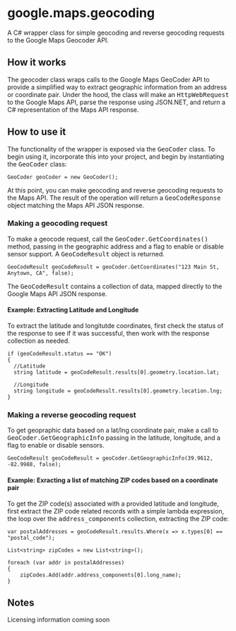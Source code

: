 google.maps.geocoding
=====================

A C# wrapper class for simple geocoding and reverse geocoding requests to the Google Maps Geocoder API. 

## How it works ##

The geocoder class wraps calls to the Google Maps GeoCoder API to provide a simplified way to extract geographic information
from an address or coordinate pair. Under the hood, the class will make an <tt>HttpWebRequest</tt> to the Google Maps API,
parse the response using JSON.NET, and return a C# representation of the Maps API response.

## How to use it ##

The functionality of the wrapper is exposed via the <tt>GeoCoder</tt> class. To begin using it, incorporate this into
your project, and begin by instantiating the <tt>GeoCoder</tt> class:

    GeoCoder geoCoder = new GeoCoder();
    
At this point, you can make geocoding and reverse geocoding requests to the Maps API. The result of the operation will
return a <tt>GeoCodeResponse</tt> object matching the Maps API JSON response.

### Making a geocoding request ###

To make a geocode request, call the <tt>GeoCoder.GetCoordinates()</tt> method, passing in the geographic address and a flag to
enable or disable sensor support. A <tt>GeoCodeResult</tt> object is returned.

    GeoCodeResult geoCodeResult = geoCoder.GetCoordinates("123 Main St, Anytown, CA", false);
    
The <tt>GeoCodeResult</tt> contains a collection of data, mapped directly to the Google Maps API JSON response. 

#### Example: Extracting Latitude and Longitude ####

To extract the latitude and longitutde coordinates, first check the status of the response to see if it was successful, then work with
the response collection as needed.

    if (geoCodeResult.status == "OK")
    {
      //Latitude
      string latitude = geoCodeResult.results[0].geometry.location.lat;

      //Longitude
      string longitude = geoCodeResult.results[0].geometry.location.lng;
    }
    
### Making a reverse geocoding request ###

To get geopraphic data based on a lat/lng coordinate pair, make a call to <tt>GeoCoder.GetGeographicInfo</tt> passing in the
latitude, longitude, and a flag to enable or disable sensors.

    GeoCodeResult geoCodeResult = geoCoder.GetGeographicInfo(39.9612, -82.9988, false);
    
#### Example: Exracting a list of matching ZIP codes based on a coordinate pair ####

To get the ZIP code(s) associated with a provided latitude and longitude, first extract the ZIP code related records
with a simple lambda expression, the loop over the <tt>address_components</tt> collection, extracting the ZIP code:

    var postalAddresses = geoCodeResult.results.Where(x => x.types[0] == "postal_code");
            
    List<string> zipCodes = new List<string>();

    foreach (var addr in postalAddresses)
    {
        zipCodes.Add(addr.address_components[0].long_name);
    }
    
## Notes ##

Licensing information coming soon

    
    
    
